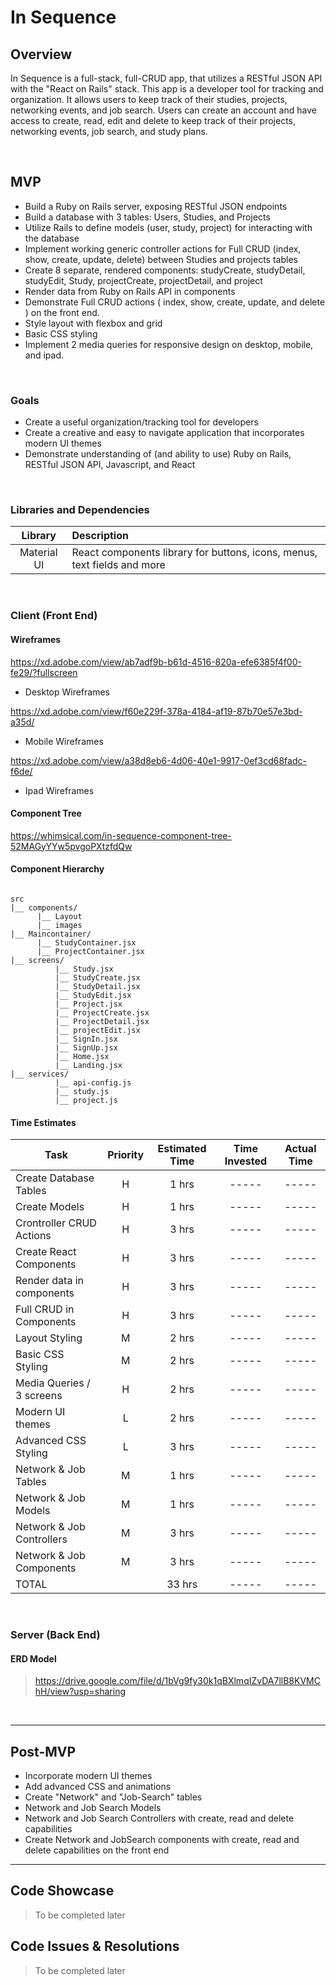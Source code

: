 # In Sequence


## Overview

In Sequence is a full-stack, full-CRUD app, that utilizes a RESTful JSON API with the "React on Rails" stack. This app is a developer tool for tracking and organization. It allows users to keep track of their studies, projects, networking events, and job search. Users can create an account and have access to create, read, edit and delete to keep track of their projects, networking events, job search, and study plans.


<br>

## MVP

- Build a Ruby on Rails server, exposing RESTful JSON endpoints
- Build a database with 3 tables: Users, Studies, and Projects
- Utilize Rails to define models (user, study, project) for interacting with the database
- Implement working generic controller actions for Full CRUD (index, show, create, update, delete) between Studies and projects tables
- Create 8 separate, rendered components: studyCreate, studyDetail, studyEdit, Study, projectCreate, projectDetail, and project
- Render data from Ruby on Rails API in components
- Demonstrate Full CRUD actions ( index, show, create, update, and delete ) on the front end.
- Style layout with flexbox and grid
- Basic CSS styling 
- Implement 2 media queries for responsive design on desktop, mobile, and ipad.

<br>

### Goals

- Create a useful organization/tracking tool for developers
- Create a creative and easy to navigate application that incorporates modern UI themes
- Demonstrate understanding of (and ability to use) Ruby on Rails, RESTful JSON API, Javascript, and React

<br>

### Libraries and Dependencies


|     Library      | Description                                |
| :--------------: | :----------------------------------------- |
|   Material UI    | React components library for buttons, icons, menus, text fields and more|

<br>

### Client (Front End)

#### Wireframes


https://xd.adobe.com/view/ab7adf9b-b61d-4516-820a-efe6385f4f00-fe29/?fullscreen

- Desktop Wireframes


https://xd.adobe.com/view/f60e229f-378a-4184-af19-87b70e57e3bd-a35d/

- Mobile Wireframes


https://xd.adobe.com/view/a38d8eb6-4d06-40e1-9917-0ef3cd68fadc-f6de/

- Ipad Wireframes


#### Component Tree

https://whimsical.com/in-sequence-component-tree-52MAGyYYw5pvgoPXtzfdQw

#### Component Hierarchy


``` structure

src
|__ components/
      |__ Layout
      |__ images
|__ Maincontainer/
      |__ StudyContainer.jsx
      |__ ProjectContainer.jsx
|__ screens/
          |__ Study.jsx
          |__ StudyCreate.jsx
          |__ StudyDetail.jsx
          |__ StudyEdit.jsx
          |__ Project.jsx
          |__ ProjectCreate.jsx
          |__ ProjectDetail.jsx
          |__ projectEdit.jsx
          |__ SignIn.jsx
          |__ SignUp.jsx
          |__ Home.jsx
          |__ Landing.jsx
|__ services/
          |__ api-config.js
          |__ study.js
          |__ project.js
```


#### Time Estimates


| Task                     | Priority | Estimated Time | Time Invested | Actual Time |
| -------------------      | :------: | :------------: | :-----------: | :---------: |
| Create Database Tables   |    H     |     1 hrs      |     -----     |    -----    |
| Create Models            |    H     |     1 hrs      |     -----     |    -----    |
| Crontroller CRUD Actions |    H     |     3 hrs      |     -----     |    -----    |
| Create React Components  |    H     |     3 hrs      |     -----     |    -----    |
| Render data in components|    H     |     3 hrs      |     -----     |    -----    |
| Full CRUD in Components  |    H     |     3 hrs      |     -----     |    -----    |
| Layout Styling           |    M     |     2 hrs      |     -----     |    -----    |
| Basic CSS Styling        |    M     |     2 hrs      |     -----     |    -----    |
| Media Queries / 3 screens|    H     |     2 hrs      |     -----     |    -----    |
| Modern UI themes         |    L     |     2 hrs      |     -----     |    -----    |
| Advanced CSS Styling     |    L     |     3 hrs      |     -----     |    -----    |
| Network & Job Tables     |    M     |     1 hrs      |     -----     |    -----    |
| Network & Job Models     |    M     |     1 hrs      |     -----     |    -----    |
| Network & Job Controllers|    M     |     3 hrs      |     -----     |    -----    |
| Network & Job Components |    M     |     3 hrs      |     -----     |    -----    |
| TOTAL                    |          |     33 hrs     |     -----     |    -----    |


<br>

### Server (Back End)

#### ERD Model

> https://drive.google.com/file/d/1bVg9fy30k1qBXlmqIZvDA7llB8KVMChH/view?usp=sharing

<br>

***

## Post-MVP

- Incorporate modern UI themes
- Add advanced CSS and animations
- Create "Network" and "Job-Search" tables 
- Network and Job Search Models
- Network and Job Search Controllers with create, read and delete capabilities
- Create Network and JobSearch components with create, read and delete capabilities on the front end 

***

## Code Showcase

> To be completed later 

## Code Issues & Resolutions

> To be completed later
